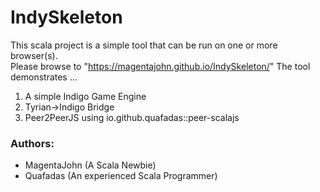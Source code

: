# IndySkeleton

This scala project is a simple tool that can be run on one or more browser(s).<br>
Please browse to "https://magentajohn.github.io/IndySkeleton/"
The tool demonstrates ...

1) A simple Indigo Game Engine
2) Tyrian->Indigo Bridge
3) Peer2PeerJS using io.github.quafadas::peer-scalajs

### Authors:
* MagentaJohn (A Scala Newbie)
* Quafadas (An experienced Scala Programmer)



